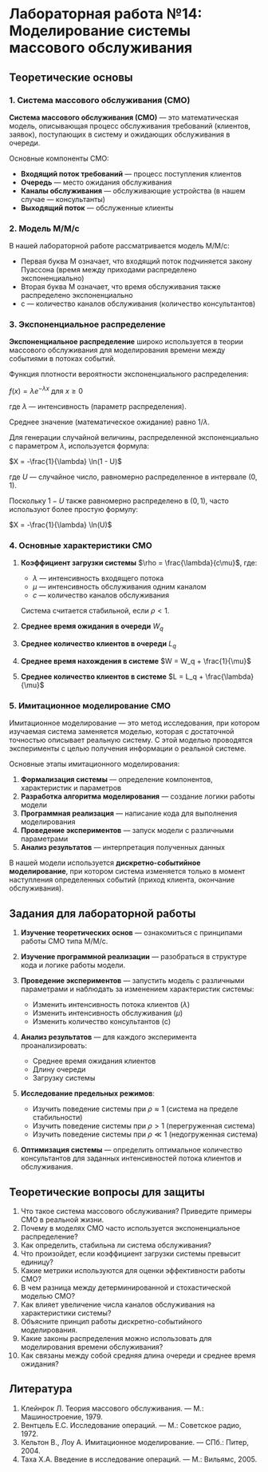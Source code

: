 # Лабораторная работа №14: Моделирование системы массового обслуживания

## Теоретические основы

### 1. Система массового обслуживания (СМО)

**Система массового обслуживания (СМО)** — это математическая модель, описывающая процесс обслуживания требований (клиентов, заявок), поступающих в систему и ожидающих обслуживания в очереди.

Основные компоненты СМО:

- **Входящий поток требований** — процесс поступления клиентов
- **Очередь** — место ожидания обслуживания
- **Каналы обслуживания** — обслуживающие устройства (в нашем случае — консультанты)
- **Выходящий поток** — обслуженные клиенты

### 2. Модель M/M/c

В нашей лабораторной работе рассматривается модель M/M/c:

- Первая буква M означает, что входящий поток подчиняется закону Пуассона (время между приходами распределено экспоненциально)
- Вторая буква M означает, что время обслуживания также распределено экспоненциально
- c — количество каналов обслуживания (количество консультантов)

### 3. Экспоненциальное распределение

**Экспоненциальное распределение** широко используется в теории массового обслуживания для моделирования времени между событиями в потоках событий.

Функция плотности вероятности экспоненциального распределения:

$f(x) = \lambda e^{-\lambda x}$ для $x \geq 0$

где $\lambda$ — интенсивность (параметр распределения).

Среднее значение (математическое ожидание) равно $1/\lambda$.

Для генерации случайной величины, распределенной экспоненциально с параметром $\lambda$, используется формула:

$X = -\frac{1}{\lambda} \ln(1 - U)$

где $U$ — случайное число, равномерно распределенное в интервале $(0,1)$.

Поскольку $1-U$ также равномерно распределено в $(0,1)$, часто используют более простую формулу:

$X = -\frac{1}{\lambda} \ln(U)$

### 4. Основные характеристики СМО

1. **Коэффициент загрузки системы** $\rho = \frac{\lambda}{c\mu}$, где:

   - $\lambda$ — интенсивность входящего потока
   - $\mu$ — интенсивность обслуживания одним каналом
   - $c$ — количество каналов обслуживания

   Система считается стабильной, если $\rho < 1$.

2. **Среднее время ожидания в очереди** $W_q$
3. **Среднее количество клиентов в очереди** $L_q$
4. **Среднее время нахождения в системе** $W = W_q + \frac{1}{\mu}$
5. **Среднее количество клиентов в системе** $L = L_q + \frac{\lambda}{\mu}$

### 5. Имитационное моделирование СМО

Имитационное моделирование — это метод исследования, при котором изучаемая система заменяется моделью, которая с достаточной точностью описывает реальную систему. С этой моделью проводятся эксперименты с целью получения информации о реальной системе.

Основные этапы имитационного моделирования:

1. **Формализация системы** — определение компонентов, характеристик и параметров
2. **Разработка алгоритма моделирования** — создание логики работы модели
3. **Программная реализация** — написание кода для выполнения моделирования
4. **Проведение экспериментов** — запуск модели с различными параметрами
5. **Анализ результатов** — интерпретация полученных данных

В нашей модели используется **дискретно-событийное моделирование**, при котором система изменяется только в момент наступления определенных событий (приход клиента, окончание обслуживания).

## Задания для лабораторной работы

1. **Изучение теоретических основ** — ознакомиться с принципами работы СМО типа M/M/c.

2. **Изучение программной реализации** — разобраться в структуре кода и логике работы модели.

3. **Проведение экспериментов** — запустить модель с различными параметрами и наблюдать за изменением характеристик системы:

   - Изменить интенсивность потока клиентов ($\lambda$)
   - Изменить интенсивность обслуживания ($\mu$)
   - Изменить количество консультантов (c)

4. **Анализ результатов** — для каждого эксперимента проанализировать:

   - Среднее время ожидания клиентов
   - Длину очереди
   - Загрузку системы

5. **Исследование предельных режимов**:

   - Изучить поведение системы при $\rho \approx 1$ (система на пределе стабильности)
   - Изучить поведение системы при $\rho > 1$ (перегруженная система)
   - Изучить поведение системы при $\rho \ll 1$ (недогруженная система)

6. **Оптимизация системы** — определить оптимальное количество консультантов для заданных интенсивностей потока клиентов и обслуживания.

## Теоретические вопросы для защиты

1. Что такое система массового обслуживания? Приведите примеры СМО в реальной жизни.
2. Почему в моделях СМО часто используется экспоненциальное распределение?
3. Как определить, стабильна ли система обслуживания?
4. Что произойдет, если коэффициент загрузки системы превысит единицу?
5. Какие метрики используются для оценки эффективности работы СМО?
6. В чем разница между детерминированной и стохастической моделью СМО?
7. Как влияет увеличение числа каналов обслуживания на характеристики системы?
8. Объясните принцип работы дискретно-событийного моделирования.
9. Какие законы распределения можно использовать для моделирования времени обслуживания?
10. Как связаны между собой средняя длина очереди и среднее время ожидания?

## Литература

1. Клейнрок Л. Теория массового обслуживания. — М.: Машиностроение, 1979.
2. Вентцель Е.С. Исследование операций. — М.: Советское радио, 1972.
3. Кельтон В., Лоу А. Имитационное моделирование. — СПб.: Питер, 2004.
4. Таха Х.А. Введение в исследование операций. — М.: Вильямс, 2005.
